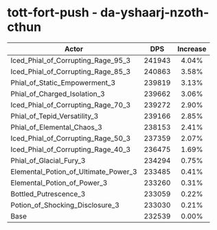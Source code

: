 # tott-fort-push - da-yshaarj-nzoth-cthun
| Actor | DPS | Increase |
|---|:---:|:---:|
|Iced_Phial_of_Corrupting_Rage_95_3|241943|4.04%|
|Iced_Phial_of_Corrupting_Rage_85_3|240863|3.58%|
|Phial_of_Static_Empowerment_3|239819|3.13%|
|Phial_of_Charged_Isolation_3|239662|3.06%|
|Iced_Phial_of_Corrupting_Rage_70_3|239272|2.90%|
|Phial_of_Tepid_Versatility_3|239166|2.85%|
|Phial_of_Elemental_Chaos_3|238153|2.41%|
|Iced_Phial_of_Corrupting_Rage_50_3|237359|2.07%|
|Iced_Phial_of_Corrupting_Rage_40_3|236475|1.69%|
|Phial_of_Glacial_Fury_3|234294|0.75%|
|Elemental_Potion_of_Ultimate_Power_3|233485|0.41%|
|Elemental_Potion_of_Power_3|233260|0.31%|
|Bottled_Putrescence_3|233059|0.22%|
|Potion_of_Shocking_Disclosure_3|233030|0.21%|
|Base|232539|0.00%|
